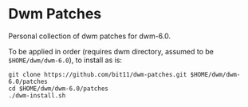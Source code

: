 # Dwm Patches
Personal collection of dwm patches for dwm-6.0.

To be applied in order (requires dwm directory, assumed to be `$HOME/dwm/dwm-6.0`), to install as is:
```
git clone https://github.com/bit11/dwm-patches.git $HOME/dwm/dwm-6.0/patches
cd $HOME/dwm/dwm-6.0/patches
./dwm-install.sh
```
